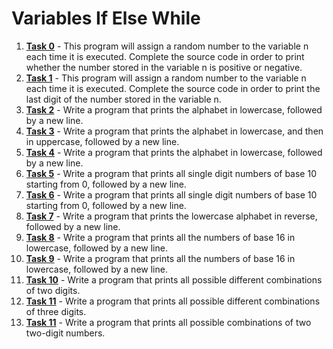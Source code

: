 # Variables If Else While

1. **[Task 0](.//0-positive_or_negative.c)** - This program will assign a random number to the variable n each time it is executed. Complete the source code in order to print whether the number stored in the variable n is positive or negative.
2. **[Task 1](./1-last_digit.c)** - This program will assign a random number to the variable n each time it is executed. Complete the source code in order to print the last digit of the number stored in the variable n.
3. **[Task 2](./2-print_alphabet.c)** - Write a program that prints the alphabet in lowercase, followed by a new line.
4. **[Task 3](./3-print_alphabets.c)** - Write a program that prints the alphabet in lowercase, and then in uppercase, followed by a new line.
5. **[Task 4](./4-print_alphabt.c)** - Write a program that prints the alphabet in lowercase, followed by a new line.
6. **[Task 5](./5-print_numbers.c)** - Write a program that prints all single digit numbers of base 10 starting from 0, followed by a new line.
7. **[Task 6](./6-print_numberz.c)** - Write a program that prints all single digit numbers of base 10 starting from 0, followed by a new line.
8. **[Task 7](./7-print_tebahpla.c)** - Write a program that prints the lowercase alphabet in reverse, followed by a new line.
9. **[Task 8](./8-print_base16.c)** - Write a program that prints all the numbers of base 16 in lowercase, followed by a new line.
10. **[Task 9](./9-print_comb.c)** - Write a program that prints all the numbers of base 16 in lowercase, followed by a new line.
11. **[Task 10](./100-print_comb3.c)** - Write a program that prints all possible different combinations of two digits.
12. **[Task 11](./101-print_comb4.c)** - Write a program that prints all possible different combinations of three digits.
13. **[Task 11](./102-print_comb5.c)** - Write a program that prints all possible combinations of two two-digit numbers.
